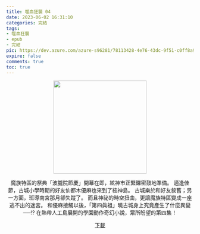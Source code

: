```yaml
---
title: 噬血狂襲 04
date: 2023-06-02 16:31:10
categories: 完結
tags:
- 噬血狂襲
- epub
- 完結
pic: https://dev.azure.com/azure-s96281/78113428-4e76-43dc-9f51-c0ff8a913055/_apis/git/repositories/a379171b-de46-4c10-9b0d-00da23959885/items?path=/Epub%20Cover/%E5%99%AC%E8%A1%80%E7%8B%82%E8%A5%B2-04.jpg&versionDescriptor%5BversionOptions%5D=0&versionDescriptor%5BversionType%5D=0&versionDescriptor%5Bversion%5D=main&resolveLfs=true&%24format=octetStream&api-version=5.0
expire: false
comments: true
toc: true
---
```


<div style="text-align:center" class="kratos-post-content">

<img width="250px" src="https://dev.azure.com/azure-s96281/78113428-4e76-43dc-9f51-c0ff8a913055/_apis/git/repositories/a379171b-de46-4c10-9b0d-00da23959885/items?path=/Epub%20Cover/%E5%99%AC%E8%A1%80%E7%8B%82%E8%A5%B2-04.jpg&versionDescriptor%5BversionOptions%5D=0&versionDescriptor%5BversionType%5D=0&versionDescriptor%5Bversion%5D=main&resolveLfs=true&%24format=octetStream&api-version=5.0">

<p>
魔族特區的祭典「波朧院節慶」開幕在即，絃神市正緊鑼密鼓地準備。
適逢佳節，古城小學時期的好友仙都木優麻也來到了絃神島。
古城樂於和好友敘舊；另一方面，班導南宮那月卻失蹤了。
而且神祕的時空扭曲，更讓魔族特區變成一座逃不出的迷宮。
和優麻接觸以後，「第四眞祖」曉古城身上究竟產生了什麼異變──!?
在熱帶人工島展開的學園動作奇幻小說，眾所盼望的第四集！
</p>

<p>
<a href="https://epubdatabase.azurewebsites.net/EBOOKS/EPUB/完結/噬血狂襲/%E5%99%AC%E8%A1%80%E7%8B%82%E8%A5%B24%20%E8%92%BC%E8%97%8D%E9%AD%94%E5%A5%B3%E7%9A%84%E8%BF%B7%E5%AE%AE.epub?download=1">下載</a>
</p>

</div>
